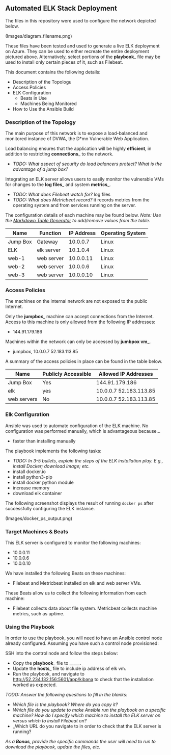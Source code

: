 ## Automated ELK Stack Deployment

The files in this repository were used to configure the network depicted below.

(Images/diagram_filename.png)

These files have been tested and used to generate a live ELK deployment on Azure. They can be used to either recreate the entire deployment pictured above. Alternatively, select portions of the __playbook___ file may be used to install only certain pieces of it, such as Filebeat.

  

This document contains the following details:
- Description of the Topologu
- Access Policies
- ELK Configuration
  - Beats in Use
  - Machines Being Monitored
- How to Use the Ansible Build


### Description of the Topology

The main purpose of this network is to expose a load-balanced and monitored instance of DVWA, the D*mn Vulnerable Web Application.

Load balancing ensures that the application will be highly __efficient__, in addition to restricting __connections___ to the network.
- _TODO: What aspect of security do load balancers protect? What is the advantage of a jump box?_

Integrating an ELK server allows users to easily monitor the vulnerable VMs for changes to the __log files___ and system __metrics___.
- _TODO: What does Filebeat watch for?_ log files
- _TODO: What does Metricbeat record?_ it records metrics from the operating system and from services running on the server.

The configuration details of each machine may be found below.
_Note: Use the [Markdown Table Generator](http://www.tablesgenerator.com/markdown_tables) to add/remove values from the table_.

| Name     | Function | IP Address | Operating System |
|----------|----------|------------|------------------|
| Jump Box | Gateway  | 10.0.0.7   | Linux            |
| ELK     |elk server |  10.1.0.4 |  Linux            |
| web-1     |  web server| 10.0.0.11  |  Linux        |
| web-2     |  web server  |10.0.0.6   |  Linux       |
| web-3    |  web server  |  10.0.0.10  |    Linux    |


### Access Policies

The machines on the internal network are not exposed to the public Internet.

Only the __jumpbox___ machine can accept connections from the Internet. Access to this machine is only allowed from the following IP addresses:
- 144.91.179.186

Machines within the network can only be accessed by __jumbpox vm___.
- jumpbox, 10.0.0.7 52.183.113.85

A summary of the access policies in place can be found in the table below.

| Name     | Publicly Accessible | Allowed IP Addresses |
|----------|---------------------|----------------------|
| Jump Box | Yes                 | 144.91.179.186       |
| elk      | yes                 | 10.0.0.7 52.183.113.85 |
| web servers    | No  | 10.0.0.7 52.183.113.85         |

### Elk Configuration

Ansible was used to automate configuration of the ELK machine. No configuration was performed manually, which is advantageous because...
- faster than installing manually

The playbook implements the following tasks:
- _TODO: In 3-5 bullets, explain the steps of the ELK installation play. E.g., install Docker; download image; etc._
- install docker.io
- install python3-pip
- install docker python module
- increase memory
- download elk container

The following screenshot displays the result of running `docker ps` after successfully configuring the ELK instance.

(Images/docker_ps_output.png)

### Target Machines & Beats
This ELK server is configured to monitor the following machines:
- 10.0.0.11
- 10.0.0.6
- 10.0.0.10

We have installed the following Beats on these machines:
- Filebeat and Metricbeat installed on elk and web server VMs.

These Beats allow us to collect the following information from each machine:
- Filebeat collects data about file system. Metricbeat collects machine metrics, such as uptime.

### Using the Playbook
In order to use the playbook, you will need to have an Ansible control node already configured. Assuming you have such a control node provisioned:

SSH into the control node and follow the steps below:
- Copy the __playbook___ file to _____.
- Update the __hosts___ file to include ip address of elk vm.
- Run the playbook, and navigate to http://52.234.132.156:5601/app/kibana to check that the installation worked as expected.

_TODO: Answer the following questions to fill in the blanks:_
- _Which file is the playbook? Where do you copy it?_
- _Which file do you update to make Ansible run the playbook on a specific machine? How do I specify which machine to install the ELK server on versus which to install Filebeat on?_
- _Which URL do you navigate to in order to check that the ELK server is running?

_As a **Bonus**, provide the specific commands the user will need to run to download the playbook, update the files, etc._
